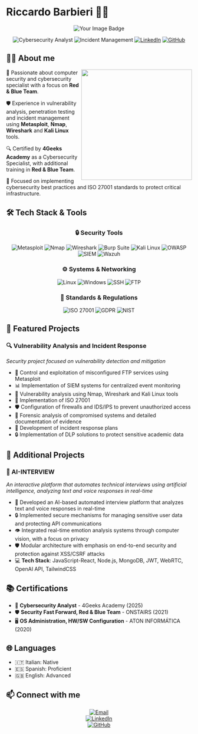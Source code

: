 # Riccardo Barbieri 👨‍💻

<div align="center">

  <img src="https://tryhackme-badges.s3.amazonaws.com/17ricky17.png" alt="Your Image Badge" />



  ![Cybersecurity Analyst](https://img.shields.io/badge/Cybersecurity-Analyst-blue?style=for-the-badge&logo=shield&logoColor=white)
  ![Incident Management](https://img.shields.io/badge/Incident-Management-red?style=for-the-badge&logo=shieldsdotio&logoColor=white)
  [![LinkedIn](https://img.shields.io/badge/LinkedIn-Connect-0077B5?style=for-the-badge&logo=linkedin&logoColor=white)](https://www.linkedin.com/in/riccardo-barbieri1702)
  [![GitHub](https://img.shields.io/badge/GitHub-Follow-181717?style=for-the-badge&logo=github&logoColor=white)](https://github.com/17ricky17)

</div>

## 👨‍💻 About me

<img align="right" width="300" src="https://media.giphy.com/media/v1.Y2lkPTc5MGI3NjExMmExdmo2Z21vbXhvNG91a3Bwc3Q2Y2JqbjBmZXVtN21vOG5yNDFqMSZlcD12MV9pbnRlcm5hbF9naWZzX2dpZklkJmN0PWc/JqmupuTVZYaQX5s094/giphy.gif" />

🔐 Passionate about computer security and cybersecurity specialist with a focus on **Red & Blue Team**.

🛡️ Experience in vulnerability analysis, penetration testing and incident management using **Metasploit**, **Nmap**, **Wireshark** and **Kali Linux** tools.

🔍 Certified by **4Geeks Academy** as a Cybersecurity Specialist, with additional training in **Red & Blue Team**.

🧩 Focused on implementing cybersecurity best practices and ISO 27001 standards to protect critical infrastructure.

## 🛠️ Tech Stack & Tools

<div align="center">
  
  ### 🔒 Security Tools
  ![Metasploit](https://img.shields.io/badge/-Metasploit-brightgreen?style=flat-square&logo=metasploit&logoColor=white)
  ![Nmap](https://img.shields.io/badge/-Nmap-orange?style=flat-square&logo=nmap&logoColor=white)
  ![Wireshark](https://img.shields.io/badge/-Wireshark-1679A7?style=flat-square&logo=wireshark&logoColor=white)
  ![Burp Suite](https://img.shields.io/badge/-Burp_Suite-FF6347?style=flat-square&logo=burp-suite&logoColor=white)
  ![Kali Linux](https://img.shields.io/badge/-Kali_Linux-557C94?style=flat-square&logo=kali-linux&logoColor=white)
  ![OWASP](https://img.shields.io/badge/-OWASP-000000?style=flat-square&logo=owasp&logoColor=white)
  ![SIEM](https://img.shields.io/badge/-SIEM-2F4F4F?style=flat-square&logo=elastic&logoColor=white)
  ![Wazuh](https://img.shields.io/badge/-Wazuh-1EAE72?style=flat-square&logo=wazuh&logoColor=white)
  
  ### ⚙️ Systems & Networking
  ![Linux](https://img.shields.io/badge/-Linux-FCC624?style=flat-square&logo=linux&logoColor=black)
  ![Windows](https://img.shields.io/badge/-Windows-0078D6?style=flat-square&logo=windows&logoColor=white)
  ![SSH](https://img.shields.io/badge/-SSH-4D4D4D?style=flat-square&logo=ssh&logoColor=white)
  ![FTP](https://img.shields.io/badge/-FTP-5A595A?style=flat-square&logo=ftp&logoColor=white)
  
  ### 📜 Standards & Regulations
  ![ISO 27001](https://img.shields.io/badge/-ISO_27001-2F4F4F?style=flat-square&logo=iso&logoColor=white)
  ![GDPR](https://img.shields.io/badge/-GDPR-3E4095?style=flat-square&logo=data:image/svg+xml;base64,PHN2ZyB4bWxucz0iaHR0cDovL3d3dy53My5vcmcvMjAwMC9zdmciIHZpZXdCb3g9IjAgMCAyNCAyNCI+PHBhdGggZD0iTTEyLDIuQTEwLDEwLDAsMSwwLDIyLDEyLDEwLDEwLDAsMCwwLDEyLDJabTEsMTVIMTFWMTFoMlptMC04SDExVjdoMloiIGZpbGw9IiNmZmYiLz48L3N2Zz4=&logoColor=white)
  ![NIST](https://img.shields.io/badge/-NIST-0B3D91?style=flat-square&logo=data:image/svg+xml;base64,PHN2ZyB4bWxucz0iaHR0cDovL3d3dy53My5vcmcvMjAwMC9zdmciIHZpZXdCb3g9IjAgMCAyNCAyNCI+PHBhdGggZD0iTTEyLDIuQTEwLDEwLDAsMSwwLDIyLDEyLDEwLDEwLDAsMCwwLDEyLDJabTEsMTVIMTFWMTFoMlptMC04SDExVjdoMloiIGZpbGw9IiNmZmYiLz48L3N2Zz4=&logoColor=white)

</div>

## 🚀 Featured Projects

### 🔍 Vulnerability Analysis and Incident Response
*Security project focused on vulnerability detection and mitigation*

- 🔐 Control and exploitation of misconfigured FTP services using Metasploit  
- 📊 Implementation of SIEM systems for centralized event monitoring  
- 🔎 Vulnerability analysis using Nmap, Wireshark and Kali Linux tools  
- 🧩 Implementation of ISO 27001  
- 🛡️ Configuration of firewalls and IDS/IPS to prevent unauthorized access  
- 🔬 Forensic analysis of compromised systems and detailed documentation of evidence  
- 📝 Development of incident response plans  
- 🔒 Implementation of DLP solutions to protect sensitive academic data  

## 🚀 Additional Projects

### 🤖 AI-INTERVIEW
*An interactive platform that automates technical interviews using artificial intelligence, analyzing text and voice responses in real-time*

- 🧠 Developed an AI-based automated interview platform that analyzes text and voice responses in real-time  
- 🔒 Implemented secure mechanisms for managing sensitive user data and protecting API communications  
- 👁️ Integrated real-time emotion analysis systems through computer vision, with a focus on privacy  
- 🛡️ Modular architecture with emphasis on end-to-end security and protection against XSS/CSRF attacks  
- 💻 **Tech Stack**: JavaScript-React, Node.js, MongoDB, JWT, WebRTC, OpenAI API, TailwindCSS  

## 📚 Certifications

- 🔰 **Cybersecurity Analyst** - 4Geeks Academy (2025)  
- 🛡️ **Security Fast Forward, Red & Blue Team** - ONSTAIRS (2021)  
- 🖥️ **OS Administration, HW/SW Configuration** - ATON INFORMÁTICA (2020)  

## 🌐 Languages

- 🇮🇹 Italian: Native  
- 🇪🇸 Spanish: Proficient  
- 🇬🇧 English: Advanced  

## 📫 Connect with me

<div align="center">

  [![Email](https://img.shields.io/badge/Email-riccardobarbieri.1702@gmail.com-D14836?style=for-the-badge&logo=gmail&logoColor=white)](mailto:riccardobarbieri.1702@gmail.com)  
  [![LinkedIn](https://img.shields.io/badge/LinkedIn-riccardo--barbieri1702-0077B5?style=for-the-badge&logo=linkedin&logoColor=white)](https://www.linkedin.com/in/riccardo-barbieri1702)  
  [![GitHub](https://img.shields.io/badge/GitHub-17ricky17-181717?style=for-the-badge&logo=github&logoColor=white)](https://github.com/17ricky17)

</div>
